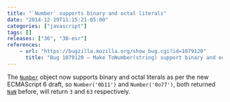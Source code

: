 ```yaml
---
title: "`Number` supports binary and octal literals"
date: "2014-12-19T11:15:21-05:00"
categories: ["javascript"]
tags: []
releases: ["36", "38-esr"]
references:
    - url: "https://bugzilla.mozilla.org/show_bug.cgi?id=1079120"
      title: "Bug 1079120 – Make ToNumber(string) support binary and octal literals"
---
```

The [`Number`](https://developer.mozilla.org/docs/Web/JavaScript/Reference/Global_Objects/Number) object now supports binary and octal literals as per the new ECMAScript 6 draft, so `Number('0b11')` and `Number('0o77')`, both returned [`NaN`](https://developer.mozilla.org/docs/Web/JavaScript/Reference/Global_Objects/NaN) before, will return `3` and `63` respectively.
